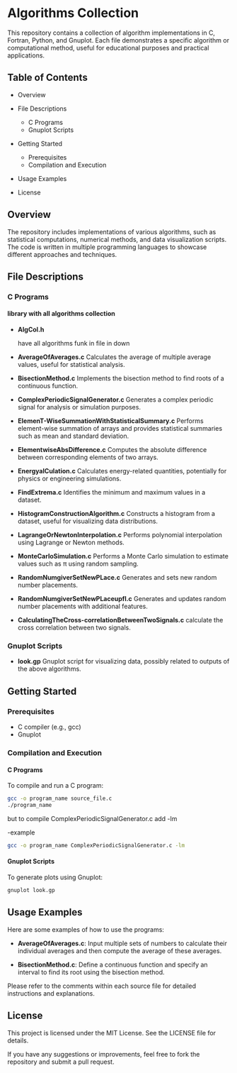 # Algorithms Collection

This repository contains a collection of algorithm implementations in C, Fortran, Python, and Gnuplot. Each file demonstrates a specific algorithm or computational method, useful for educational purposes and practical applications.

## Table of Contents

* Overview
* File Descriptions

  * C Programs
  * Gnuplot Scripts
* Getting Started

  * Prerequisites
  * Compilation and Execution
* Usage Examples
* License

## Overview

The repository includes implementations of various algorithms, such as statistical computations, numerical methods, and data visualization scripts. The code is written in multiple programming languages to showcase different approaches and techniques.

## File Descriptions

### C Programs

#### library with all algorithms collection

* **AlgCol.h**

  have all algorithms funk in file in down


* **AverageOfAverages.c**
  Calculates the average of multiple average values, useful for statistical analysis.

* **BisectionMethod.c**
  Implements the bisection method to find roots of a continuous function.

* **ComplexPeriodicSignalGenerator.c**
  Generates a complex periodic signal for analysis or simulation purposes.

* **ElemenT-WiseSummationWithStatisticalSummary.c**
  Performs element-wise summation of arrays and provides statistical summaries such as mean and standard deviation.

* **ElementwiseAbsDifference.c**
  Computes the absolute difference between corresponding elements of two arrays.

* **EnergyalCulation.c**
  Calculates energy-related quantities, potentially for physics or engineering simulations.

* **FindExtrema.c**
  Identifies the minimum and maximum values in a dataset.

* **HistogramConstructionAlgorithm.c**
  Constructs a histogram from a dataset, useful for visualizing data distributions.

* **LagrangeOrNewtonInterpolation.c**
  Performs polynomial interpolation using Lagrange or Newton methods.

* **MonteCarloSimulation.c**
  Performs a Monte Carlo simulation to estimate values such as π using random sampling.

* **RandomNumgiverSetNewPLace.c**
  Generates and sets new random number placements.

* **RandomNumgiverSetNewPLaceupfl.c**
  Generates and updates random number placements with additional features.

* **CalculatingTheCross-correlationBetweenTwoSignals.c**
  calculate the cross correlation between two signals.

### Gnuplot Scripts

* **look.gp**
  Gnuplot script for visualizing data, possibly related to outputs of the above algorithms.

## Getting Started

### Prerequisites

* C compiler (e.g., gcc)
* Gnuplot

### Compilation and Execution

#### C Programs

To compile and run a C program:

```bash
gcc -o program_name source_file.c
./program_name
```

but to compile ComplexPeriodicSignalGenerator.c
add -lm

-example
```bash
gcc -o program_name ComplexPeriodicSignalGenerator.c -lm
```
#### Gnuplot Scripts

To generate plots using Gnuplot:

```bash
gnuplot look.gp
```

## Usage Examples

Here are some examples of how to use the programs:

* **AverageOfAverages.c**: Input multiple sets of numbers to calculate their individual averages and then compute the average of these averages.

* **BisectionMethod.c**: Define a continuous function and specify an interval to find its root using the bisection method.

Please refer to the comments within each source file for detailed instructions and explanations.

## License

This project is licensed under the MIT License. See the LICENSE file for details.

If you have any suggestions or improvements, feel free to fork the repository and submit a pull request.
